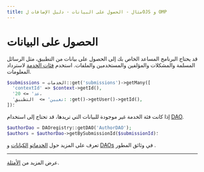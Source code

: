 ```yaml
---
title: مثال - الحصول على البيانات - دليل الإضافات لOJS و OMP
---
```


# الحصول على البيانات

قد يحتاج البرنامج المساعد الخاص بك إلى الحصول على بيانات من التطبيق، مثل الرسائل المسلمة والمشكلات والمؤلفين والمستخدمين والملفات. استخدم [فئات الخدمة](/dev/documentation/en/architecture-services) لاسترداد المعلومات.

```php
$submissions = الخدمات::get('submissions')->getMany([
  'contextId' => $context->getId(),
  'عد' => 20،
  'تعيين' =>  التطبيق: :get()->getUser()->getId(),
])؛
```

إذا كانت فئة الخدمة غير موجودة للبيانات التي تريدها، قد تحتاج إلى استخدام [DAO](/dev/documentation/en/architecture-database).

```php
$authorDao = DAOregistry::getDAO('AuthorDAO');
$authors = $authorDao->getBySubmissionId($submissionId)؛
```

تعرف على المزيد حول [الخدمات](/dev/documentation/en/architecture-services)و [الكيانات](/dev/documentation/en/architecture-entities) و [DAOs](/dev/documentation/en/architecture-database) في وثائق المطور [](/dev/documentation/en).

---

عرض المزيد من [الأمثلة](./examples).
